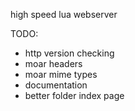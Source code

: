 high speed lua webserver

TODO:
+	http version checking
+	moar headers
+	moar mime types
+	documentation
+	better folder index page